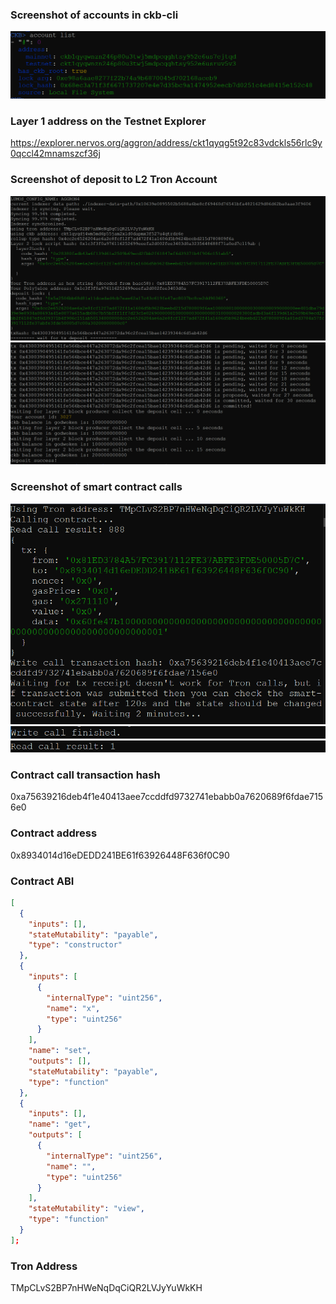 ### Screenshot of accounts in ckb-cli

![](1.png)

### Layer 1 address on the Testnet Explorer
https://explorer.nervos.org/aggron/address/ckt1qyqg5t92c83vdckls56rlc9y0qccl42mnamszcf36j

### Screenshot of deposit to L2 Tron Account
![](2.png)
![](3.png)
### Screenshot of smart contract calls

![](4.png)
![](5.png)
![](6.png)
### Contract call transaction hash
0xa75639216deb4f1e40413aee7ccddfd9732741ebabb0a7620689f6fdae7156e0

### Contract address
0x8934014d16eDEDD241BE61f63926448F636f0C90

### Contract ABI
```json
[
  {
    "inputs": [],
    "stateMutability": "payable",
    "type": "constructor"
  },
  {
    "inputs": [
      {
        "internalType": "uint256",
        "name": "x",
        "type": "uint256"
      }
    ],
    "name": "set",
    "outputs": [],
    "stateMutability": "payable",
    "type": "function"
  },
  {
    "inputs": [],
    "name": "get",
    "outputs": [
      {
        "internalType": "uint256",
        "name": "",
        "type": "uint256"
      }
    ],
    "stateMutability": "view",
    "type": "function"
  }
];
```

### Tron Address
TMpCLvS2BP7nHWeNqDqCiQR2LVJyYuWkKH
